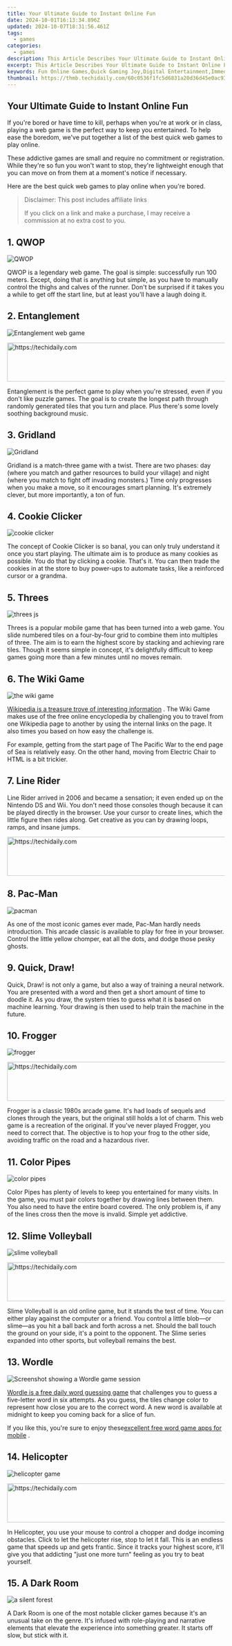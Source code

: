 ```yaml
---
title: Your Ultimate Guide to Instant Online Fun
date: 2024-10-01T16:13:34.896Z
updated: 2024-10-07T18:31:56.461Z
tags:
  - games
categories:
  - games
description: This Article Describes Your Ultimate Guide to Instant Online Fun
excerpt: This Article Describes Your Ultimate Guide to Instant Online Fun
keywords: Fun Online Games,Quick Gaming Joy,Digital Entertainment,Immediate Internet Pleasure,Hits of Web Fun,Easy Online Adventures,Quick Game Delight,Instant Web Pleasure (Reduced From Immediate Internet Pleasure),Easy Online Adventures (No Change),Quik Game Delight (Shortened From Quick Game Delight)
thumbnail: https://thmb.techidaily.com/60c0536f1fc5d6831a20d36d45e0ac93bc7d119ca6b31c73ad5af370fee6c60a.jpg
---
```


## Your Ultimate Guide to Instant Online Fun

 If you're bored or have time to kill, perhaps when you're at work or in class, playing a web game is the perfect way to keep you entertained. To help ease the boredom, we've put together a list of the best quick web games to play online.

 These addictive games are small and require no commitment or registration. While they're so fun you won't want to stop, they're lightweight enough that you can move on from them at a moment's notice if necessary.

 Here are the best quick web games to play online when you're bored.

>  Disclaimer: This post includes affiliate links
>
>  If you click on a link and make a purchase, I may receive a commission at no extra cost to you.
>

## 1. QWOP

![QWOP](https://static1.makeuseofimages.com/wordpress/wp-content/uploads/2023/03/qwop.jpg)

 QWOP is a legendary web game. The goal is simple: successfully run 100 meters. Except, doing that is anything but simple, as you have to manually control the thighs and calves of the runner. Don't be surprised if it takes you a while to get off the start line, but at least you'll have a laugh doing it.

## 2. Entanglement

![Entanglement web game](https://static1.makeuseofimages.com/wordpress/wp-content/uploads/2023/03/entanglement-web-game.jpg)

<!-- affiliate ads begin -->
<a href="https://bluettius.sjv.io/c/5597632/2139111/17108" target="_top" id="2139111">
  <img src="//a.impactradius-go.com/display-ad/17108-2139111" border="0" alt="https://techidaily.com" width="728" height="90"/>
</a>
<img height="0" width="0" src="https://bluettius.sjv.io/i/5597632/2139111/17108" style="position:absolute;visibility:hidden;" border="0" />
<!-- affiliate ads end -->

 Entanglement is the perfect game to play when you're stressed, even if you don't like puzzle games. The goal is to create the longest path through randomly generated tiles that you turn and place. Plus there's some lovely soothing background music.

## 3. Gridland

![Gridland](https://static1.makeuseofimages.com/wordpress/wp-content/uploads/2023/03/gridland.jpg)

 Gridland is a match-three game with a twist. There are two phases: day (where you match and gather resources to build your village) and night (where you match to fight off invading monsters.) Time only progresses when you make a move, so it encourages smart planning. It's extremely clever, but more importantly, a ton of fun.

## 4. Cookie Clicker

![cookie clicker](https://static1.makeuseofimages.com/wordpress/wp-content/uploads/2023/03/cookie-clicker.jpg)

 The concept of Cookie Clicker is so banal, you can only truly understand it once you start playing. The ultimate aim is to produce as many cookies as possible. You do that by clicking a cookie. That's it. You can then trade the cookies in at the store to buy power-ups to automate tasks, like a reinforced cursor or a grandma.

## 5. Threes

![threes js](https://static1.makeuseofimages.com/wordpress/wp-content/uploads/2023/03/threes-js.jpg)

 Threes is a popular mobile game that has been turned into a web game. You slide numbered tiles on a four-by-four grid to combine them into multiples of three. The aim is to earn the highest score by stacking and achieving rare tiles. Though it seems simple in concept, it's delightfully difficult to keep games going more than a few minutes until no moves remain.

## 6. The Wiki Game

![the wiki game](https://static1.makeuseofimages.com/wordpress/wp-content/uploads/2023/03/the-wiki-game.jpg)

[Wikipedia is a treasure trove of interesting information](https://www.makeuseof.com/tag/10-insanely-weird-wikipedia-articles-read/) . The Wiki Game makes use of the free online encyclopedia by challenging you to travel from one Wikipedia page to another by using the internal links on the page. It also times you based on how easy the challenge is.

 For example, getting from the start page of The Pacific War to the end page of Sea is relatively easy. On the other hand, moving from Electric Chair to HTML is a bit trickier.

## 7. Line Rider

 Line Rider arrived in 2006 and became a sensation; it even ended up on the Nintendo DS and Wii. You don't need those consoles though because it can be played directly in the browser. Use your cursor to create lines, which the little figure then rides along. Get creative as you can by drawing loops, ramps, and insane jumps.

<!-- affiliate ads begin -->
<a href="https://appsumo.8odi.net/c/5597632/2144297/7443" target="_top" id="2144297">
  <img src="//a.impactradius-go.com/display-ad/7443-2144297" border="0" alt="https://techidaily.com" width="600" height="90"/>
</a>
<img height="0" width="0" src="https://appsumo.8odi.net/i/5597632/2144297/7443" style="position:absolute;visibility:hidden;" border="0" />
<!-- affiliate ads end -->

## 8. Pac-Man

![pacman](https://static1.makeuseofimages.com/wordpress/wp-content/uploads/2023/03/pacman.jpg)

 As one of the most iconic games ever made, Pac-Man hardly needs introduction. This arcade classic is available to play for free in your browser. Control the little yellow chomper, eat all the dots, and dodge those pesky ghosts.

## 9. Quick, Draw!

 Quick, Draw! is not only a game, but also a way of training a neural network. You are presented with a word and then get a short amount of time to doodle it. As you draw, the system tries to guess what it is based on machine learning. Your drawing is then used to help train the machine in the future.

## 10. Frogger

![frogger](https://static1.makeuseofimages.com/wordpress/wp-content/uploads/2023/03/frogger.jpg)

<!-- affiliate ads begin -->
<a href="https://appsumo.8odi.net/c/5597632/2037318/7443" target="_top" id="2037318">
  <img src="//a.impactradius-go.com/display-ad/7443-2037318" border="0" alt="https://techidaily.com" width="728" height="90"/>
</a>
<img height="0" width="0" src="https://appsumo.8odi.net/i/5597632/2037318/7443" style="position:absolute;visibility:hidden;" border="0" />
<!-- affiliate ads end -->

 Frogger is a classic 1980s arcade game. It's had loads of sequels and clones through the years, but the original still holds a lot of charm. This web game is a recreation of the original. If you've never played Frogger, you need to correct that. The objective is to hop your frog to the other side, avoiding traffic on the road and a hazardous river.

## 11. Color Pipes

![color pipes](https://static1.makeuseofimages.com/wordpress/wp-content/uploads/2021/12/color-pipes.jpg)

 Color Pipes has plenty of levels to keep you entertained for many visits. In the game, you must pair colors together by drawing lines between them. You also need to have the entire board covered. The only problem is, if any of the lines cross then the move is invalid. Simple yet addictive.

## 12. Slime Volleyball

![slime volleyball](https://static1.makeuseofimages.com/wordpress/wp-content/uploads/2021/12/slime-volleyball.jpg)

<!-- affiliate ads begin -->
<a href="https://ephamedtechinc.pxf.io/c/5597632/2137204/26400" target="_top" id="2137204">
  <img src="//a.impactradius-go.com/display-ad/26400-2137204" border="0" alt="https://techidaily.com" width="728" height="90"/>
</a>
<img height="0" width="0" src="https://ephamedtechinc.pxf.io/i/5597632/2137204/26400" style="position:absolute;visibility:hidden;" border="0" />
<!-- affiliate ads end -->

 Slime Volleyball is an old online game, but it stands the test of time. You can either play against the computer or a friend. You control a little blob—or slime—as you hit a ball back and forth across a net. Should the ball touch the ground on your side, it's a point to the opponent. The Slime series expanded into other sports, but volleyball remains the best.

## 13. Wordle

![Screenshot showing a Wordle game session](https://static1.makeuseofimages.com/wordpress/wp-content/uploads/2022/02/wordle-coffee-break-1.jpg)

[Wordle is a free daily word guessing game](https://www.makeuseof.com/what-is-wordle/) that challenges you to guess a five-letter word in six attempts. As you guess, the tiles change color to represent how close you are to the correct word. A new word is available at midnight to keep you coming back for a slice of fun.

 If you like this, you're sure to enjoy these[excellent free word game apps for mobile](https://www.makeuseof.com/tag/free-mobile-single-player-word-games/) .

## 14. Helicopter

![helicopter game](https://static1.makeuseofimages.com/wordpress/wp-content/uploads/2023/03/helicopter-game.jpg)

<!-- affiliate ads begin -->
<a href="https://homestyler.sjv.io/c/5597632/1943647/22993" target="_top" id="1943647">
  <img src="//a.impactradius-go.com/display-ad/22993-1943647" border="0" alt="https://techidaily.com" width="728" height="90"/>
</a>
<img height="0" width="0" src="https://homestyler.sjv.io/i/5597632/1943647/22993" style="position:absolute;visibility:hidden;" border="0" />
<!-- affiliate ads end -->

 In Helicopter, you use your mouse to control a chopper and dodge incoming obstacles. Click to let the helicopter rise, stop to let it fall. This is an endless game that speeds up and gets frantic. Since it tracks your highest score, it'll give you that addicting "just one more turn" feeling as you try to beat yourself.

## 15. A Dark Room

![a silent forest](https://static1.makeuseofimages.com/wordpress/wp-content/uploads/2023/03/a-silent-forest.jpg)

 A Dark Room is one of the most notable clicker games because it's an unusual take on the genre. It's infused with role-playing and narrative elements that elevate the experience into something greater. It starts off slow, but stick with it.

<!-- affiliate ads begin -->
<span id="1975562">
					<video width="128" height="480" style="cursor:pointer"
           poster="//a.impactradius-go.com/display-clicktoplayimage/1975562.png"
           onclick="if(!this.playClicked){this.play();this.setAttribute('controls',true);this.playClicked=true;}">
	   <source src="//a.impactradius-go.com/display-ad/22993-1975562">
	   <img src="//a.impactradius-go.com/display-clicktoplayimage/1975562.png" style="border: none; height: 100%; width: 100%; object-fit: contain">
	</video>
	<div style="width:80px;text-align:center"><a href="javascript:window.open(decodeURIComponent('https%3A%2F%2Fhomestyler.sjv.io%2Fc%2F5597632%2F1975562%2F22993'), '_blank');void(0);">Click here</a></div>
</span>
<img height="0" width="0" src="https://imp.pxf.io/i/5597632/1975562/22993" style="position:absolute;visibility:hidden;" border="0" />
<!-- affiliate ads end -->

## 16. Mackerelmedia Fish

![Mackerelmedia Fish](https://static1.makeuseofimages.com/wordpress/wp-content/uploads/2023/03/mackerelmedia-fish.jpg)

 If you like the weird and wonderful, Mackerelmedia Fish is for you. It's an interactive experience that guides you through a fictional retro web. The aim of the game? Well, that's one to discover for yourself. It's hilarious and wonderfully animated, and the less you know about it before you go in, the better.

## 17. Sinuous

![Sinuous](https://static1.makeuseofimages.com/wordpress/wp-content/uploads/2023/03/sinuous.jpg)

 In Sinuous, you are your mouse cursor. Avoid the endless torrent of red dots, touch the green dots for invulnerability, and see how long you can last. The game is highly replayable and excellent for five-minute bursts.

## 18. Slither.io

![slither.io](https://static1.makeuseofimages.com/wordpress/wp-content/uploads/2023/03/slither-io.jpg)

 Slither.io is a fun and colorful online game where you control a snake in a neon landscape, sliding into glowing orbs to grow your length. The difficulty is that you're playing against others, some of whom are longer than you. They can envelop you and become longer. Of course, you can do the same thing to smaller snakes. See how big you can get.

## 19. Books Tower

![books tower](https://static1.makeuseofimages.com/wordpress/wp-content/uploads/2023/03/books-tower.jpg)

 The objective of Books Tower is to stack as many books as possible without the tower topping over. Each new book glides from left to right and you need to click when you want it to drop. Time those clicks perfectly to align the books; otherwise, it's all going to come tumbling down.

## 20. The Jigsaw Puzzles

![the jigsaw puzzles](https://static1.makeuseofimages.com/wordpress/wp-content/uploads/2023/03/the-jigsaw-puzzles.jpg)

 The Jigsaw Puzzles is one of[the best websites to play free jigsaws](https://www.makeuseof.com/tag/10-websites-playing-free-jigsaw-puzzles-online/) . It's home to thousands of free online jigsaw puzzles, from categories like animals to nature, ranging in difficulty from 50 to 150 pieces each. It's perhaps not as satisfying as completing a real puzzle, but it's still an enjoyable way to spend 15 minutes.

## 21. Connections

![connections](https://static1.makeuseofimages.com/wordpress/wp-content/uploads/2023/09/connections.jpg)

 Connections is a bite-sized game to help get your brain in gear. It tasks you to link words that share something in common, creating four groups; there's only one solution, so be wary of words which could belong to multiple categories. Like Wordle, Connections gives you a fresh challenge every day.

## 22. Wonderputt

![wonderputt](https://static1.makeuseofimages.com/wordpress/wp-content/uploads/2023/09/wonderputt.jpg)

<!-- affiliate ads begin -->
<a href="https://aligracehair.sjv.io/c/5597632/2087239/19272" target="_top" id="2087239">
  <img src="//a.impactradius-go.com/display-ad/19272-2087239" border="0" alt="https://techidaily.com" width="728" height="90"/>
</a>
<img height="0" width="0" src="https://aligracehair.sjv.io/i/5597632/2087239/19272" style="position:absolute;visibility:hidden;" border="0" />
<!-- affiliate ads end -->

 Wonderputt is a stylish mini-golf game where the course transforms in crazy and inventive ways after each hole. Don't let the relaxing music deceive you; this game gets tricky.

 The sequel, Wonderputt Forever, is even better. If you subscribe to Netflix, it's free to play on mobile and is one of[the best Netflix games](https://www.makeuseof.com/best-netflix-games/) .

<!-- affiliate ads begin -->
<span id="1975555">
					<video width="128" height="480" style="cursor:pointer"
           poster="//a.impactradius-go.com/display-clicktoplayimage/1975555.png"
           onclick="if(!this.playClicked){this.play();this.setAttribute('controls',true);this.playClicked=true;}">
	   <source src="//a.impactradius-go.com/display-ad/22993-1975555">
	   <img src="//a.impactradius-go.com/display-clicktoplayimage/1975555.png" style="border: none; height: 100%; width: 100%; object-fit: contain">
	</video>
	<div style="width:80px;text-align:center"><a href="javascript:window.open(decodeURIComponent('https%3A%2F%2Fhomestyler.sjv.io%2Fc%2F5597632%2F1975555%2F22993'), '_blank');void(0);">Click here</a></div>
</span>
<img height="0" width="0" src="https://imp.pxf.io/i/5597632/1975555/22993" style="position:absolute;visibility:hidden;" border="0" />
<!-- affiliate ads end -->

## Try These Games on Your Mobile Too

 These are some of the best quick web games to play when you're bored and want to pass the time. Chances are, you'll find them so entertaining that you'll repeatedly come back to play them.

 Many of these games to play when bored on your computer are also available on your mobile phone as dedicated apps. A bit of fun will always be a few taps away.

<ins class="adsbygoogle"
     style="display:block"
     data-ad-format="autorelaxed"
     data-ad-client="ca-pub-7571918770474297"
     data-ad-slot="1223367746"></ins>

<ins class="adsbygoogle"
     style="display:block"
     data-ad-client="ca-pub-7571918770474297"
     data-ad-slot="8358498916"
     data-ad-format="auto"
     data-full-width-responsive="true"></ins>

<span class="atpl-alsoreadstyle">Also read:</span>
<div><ul>
<li><a href="https://facebook-clips.techidaily.com/2024-approved-navigating-facebooks-fresh-features-and-changes/"><u>2024 Approved Navigating Facebook's Fresh Features & Changes</u></a></li>
<li><a href="https://blog-min.techidaily.com/how-to-converting-mobi-e-books-for-a-seamless-kindle-reading-experience-faqs-answered/"><u>How to Converting MOBI E-Books for a Seamless Kindle Reading Experience - FAQs Answered</u></a></li>
<li><a href="https://unlock-android.techidaily.com/how-to-unlock-tecno-phone-with-broken-screen-by-drfone-android/"><u>How to Unlock Tecno Phone with Broken Screen</u></a></li>
<li><a href="https://review-topics.techidaily.com/in-2024-how-to-simulate-gps-movement-in-ar-games-on-vivo-s18-pro-drfone-by-drfone-virtual-android/"><u>In 2024, How to Simulate GPS Movement in AR games On Vivo S18 Pro? | Dr.fone</u></a></li>
<li><a href="https://instagram-videos.techidaily.com/in-2024-instagrams-icons-navigating-through-its-leading-25-stars/"><u>In 2024, Instagram's Icons Navigating Through Its Leading 25 Stars</u></a></li>
<li><a href="https://instagram-videos.techidaily.com/in-2024-streamline-filming-borders-on-instagram-videos/"><u>In 2024, Streamline Filming Borders on Instagram Videos</u></a></li>
<li><a href="https://games-able.techidaily.com/navigating-the-benefits-of-quick-resume-on-new-xbox-console/"><u>Navigating the Benefits of Quick Resume on New Xbox Console</u></a></li>
<li><a href="https://games-able.techidaily.com/old-pcs-new-life-experience-atlasos/"><u>Old PCs, New Life: Experience AtlasOS</u></a></li>
<li><a href="https://technical-tips.techidaily.com/overcoming-playback-problems-how-to-get-spotify-back-up-and-running-on-your-windows-pc/"><u>Overcoming Playback Problems: How to Get Spotify Back Up and Running on Your Windows PC</u></a></li>
<li><a href="https://games-able.techidaily.com/prime-unlocked-twitch-channels-await-you/"><u>Prime Unlocked: Twitch Channels Await You</u></a></li>
<li><a href="https://games-able.techidaily.com/revitalize-controller-functionality-with-a-new-joystick/"><u>Revitalize Controller Functionality with a New Joystick</u></a></li>
<li><a href="https://games-able.techidaily.com/the-beginners-blueprint-to-dominate-new-york-times-strands-challenge/"><u>The Beginner’s Blueprint to Dominate New York Times' Strands Challenge</u></a></li>
<li><a href="https://games-able.techidaily.com/unraveling-potential-a-comprehensive-guide-to-customize-xbox-game-bar-settings/"><u>Unraveling Potential: A Comprehensive Guide to Customize Xbox Game Bar Settings</u></a></li>
</ul></div>

